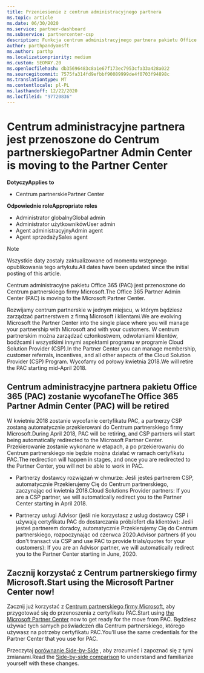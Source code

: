 ```yaml
---
title: Przeniesienie z centrum administracyjnego partnera
ms.topic: article
ms.date: 06/30/2020
ms.service: partner-dashboard
ms.subservice: partnercenter-csp
description: Funkcja centrum administracyjnego partnera pakietu Office 365 jest przenoszona do Centrum partnerskiego. Dowiedz się, co to oznacza i jak można zrobić w centrum partnerskim.
author: parthpandyamsft
ms.author: parthp
ms.localizationpriority: medium
ms.custom: SEOMAY.20
ms.openlocfilehash: db35696483c8a1e67f173ec7953cfa33a428a022
ms.sourcegitcommit: 7575fa314fd9efbbf90089999de4f0703f94898c
ms.translationtype: MT
ms.contentlocale: pl-PL
ms.lasthandoff: 12/22/2020
ms.locfileid: "97720836"
---
```

# <a name="partner-admin-center-is-moving-to-the-partner-center"></a><span data-ttu-id="16f22-104">Centrum administracyjne partnera jest przenoszone do Centrum partnerskiego</span><span class="sxs-lookup"><span data-stu-id="16f22-104">Partner Admin Center is moving to the Partner Center</span></span>

<span data-ttu-id="16f22-105">**Dotyczy**</span><span class="sxs-lookup"><span data-stu-id="16f22-105">**Applies to**</span></span>

- <span data-ttu-id="16f22-106">Centrum partnerskie</span><span class="sxs-lookup"><span data-stu-id="16f22-106">Partner Center</span></span>

<span data-ttu-id="16f22-107">**Odpowiednie role**</span><span class="sxs-lookup"><span data-stu-id="16f22-107">**Appropriate roles**</span></span>
- <span data-ttu-id="16f22-108">Administrator globalny</span><span class="sxs-lookup"><span data-stu-id="16f22-108">Global admin</span></span>
- <span data-ttu-id="16f22-109">Administrator użytkowników</span><span class="sxs-lookup"><span data-stu-id="16f22-109">User admin</span></span>
- <span data-ttu-id="16f22-110">Agent administracyjny</span><span class="sxs-lookup"><span data-stu-id="16f22-110">Admin agent</span></span>
- <span data-ttu-id="16f22-111">Agent sprzedaży</span><span class="sxs-lookup"><span data-stu-id="16f22-111">Sales agent</span></span>

> [!NOTE]  
> <span data-ttu-id="16f22-112">Wszystkie daty zostały zaktualizowane od momentu wstępnego opublikowania tego artykułu.</span><span class="sxs-lookup"><span data-stu-id="16f22-112">All dates have been updated since the initial posting of this article.</span></span>

<span data-ttu-id="16f22-113">Centrum administracyjne pakietu Office 365 (PAC) jest przenoszone do Centrum partnerskiego firmy Microsoft.</span><span class="sxs-lookup"><span data-stu-id="16f22-113">The Office 365 Partner Admin Center (PAC) is moving to the Microsoft Partner Center.</span></span>

<span data-ttu-id="16f22-114">Rozwijamy centrum partnerskie w jednym miejscu, w którym będziesz zarządzać partnerstwem z firmą Microsoft i klientami.</span><span class="sxs-lookup"><span data-stu-id="16f22-114">We are evolving Microsoft the Partner Center into the single place where you will manage your partnership with Microsoft and with your customers.</span></span> <span data-ttu-id="16f22-115">W centrum partnerskim można zarządzać członkostwem, odwołaniami klientów, bodźcami i wszystkimi innymi aspektami programu w programie Cloud Solution Provider (CSP).</span><span class="sxs-lookup"><span data-stu-id="16f22-115">In the Partner Center you can manage membership, customer referrals, incentives, and all other aspects of the Cloud Solution Provider (CSP) Program.</span></span> <span data-ttu-id="16f22-116">Wycofamy od połowy kwietnia 2018.</span><span class="sxs-lookup"><span data-stu-id="16f22-116">We will retire the PAC starting mid-April 2018.</span></span>

## <a name="the-office-365-partner-admin-center-pac-will-be-retired"></a><span data-ttu-id="16f22-117">Centrum administracyjne partnera pakietu Office 365 (PAC) zostanie wycofane</span><span class="sxs-lookup"><span data-stu-id="16f22-117">The Office 365 Partner Admin Center (PAC) will be retired</span></span>

<span data-ttu-id="16f22-118">W kwietniu 2018 zostanie wycofanie certyfikatu PAC, a partnerzy CSP zostaną automatycznie przekierowani do Centrum partnerskiego firmy Microsoft.</span><span class="sxs-lookup"><span data-stu-id="16f22-118">During April 2018, PAC will be retiring, and CSP partners will start being automatically redirected to the Microsoft Partner Center.</span></span> <span data-ttu-id="16f22-119">Przekierowanie zostanie wykonane w etapach, a po przekierowaniu do Centrum partnerskiego nie będzie można działać w ramach certyfikatu PAC.</span><span class="sxs-lookup"><span data-stu-id="16f22-119">The redirection will happen in stages, and once you are redirected to the Partner Center, you will not be able to work in PAC.</span></span> 

- <span data-ttu-id="16f22-120">Partnerzy dostawcy rozwiązań w chmurze: Jeśli jesteś partnerem CSP, automatycznie Przekierujemy Cię do Centrum partnerskiego, zaczynając od kwietnia 2018.</span><span class="sxs-lookup"><span data-stu-id="16f22-120">Cloud Solutions Provider partners: If you are a CSP partner, we will automatically redirect you to the Partner Center starting in April 2018.</span></span>

- <span data-ttu-id="16f22-121">Partnerzy usługi Advisor (jeśli nie korzystasz z usług dostawcy CSP i używają certyfikatu PAC do dostarczania prób/ofert dla klientów): Jeśli jesteś partnerem doradcy, automatycznie Przekierujemy Cię do Centrum partnerskiego, rozpoczynając od czerwca 2020.</span><span class="sxs-lookup"><span data-stu-id="16f22-121">Advisor partners (if you don't transact via CSP and use PAC to provide trials/quotes for your customers): If you are an Advisor partner, we will automatically redirect you to the Partner Center starting in June, 2020.</span></span>

## <a name="start-using-the-microsoft-partner-center-now"></a><span data-ttu-id="16f22-122">Zacznij korzystać z Centrum partnerskiego firmy Microsoft.</span><span class="sxs-lookup"><span data-stu-id="16f22-122">Start using the Microsoft Partner Center now!</span></span>

<span data-ttu-id="16f22-123">Zacznij już korzystać z [Centrum partnerskiego firmy Microsoft,](https://partnercenter.microsoft.com/) aby przygotować się do przenoszenia z certyfikatu PAC.</span><span class="sxs-lookup"><span data-stu-id="16f22-123">Start using [the Microsoft Partner Center](https://partnercenter.microsoft.com/) now to get ready for the move from PAC.</span></span>  <span data-ttu-id="16f22-124">Będziesz używać tych samych poświadczeń dla Centrum partnerskiego, którego używasz na potrzeby certyfikatu PAC.</span><span class="sxs-lookup"><span data-stu-id="16f22-124">You'll use the same credentials for the Partner Center that you use for PAC.</span></span>

<span data-ttu-id="16f22-125">Przeczytaj [porównanie Side-by-Side](moving-from-pac-to-pc.md) , aby zrozumieć i zapoznać się z tymi zmianami.</span><span class="sxs-lookup"><span data-stu-id="16f22-125">Read the [Side-by-side comparison](moving-from-pac-to-pc.md) to understand and familiarize yourself with these changes.</span></span>